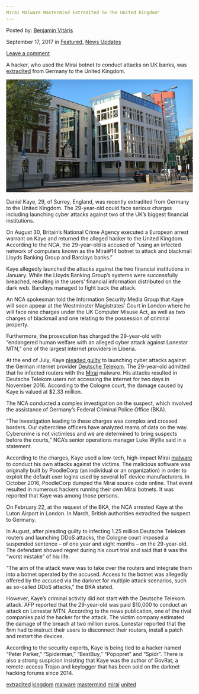```yaml
---
Mirai Malware Mastermind Extradited To The United Kingdom"
---
```

<article class="post-listing post-22583 post type-post status-publish format-standard has-post-thumbnail hentry 
 tag-extradited tag-kingdom tag-malware tag-mastermind tag-mirai tag-united">
    
<div class="post-inner">
    
    
        
<span>Posted by: <a href="https://www.deepdotweb.com/author/benjaminvi/" title="">Benjamin Vitáris </a></span>
    
    
<span>September 17, 2017</span>
<span>in <a href="https://www.deepdotweb.com/category/deepdot-news/" rel="category tag">Featured</a>, <a href="https://www.deepdotweb.com/category/news-updates/" rel="category tag">News Updates</a></span>
    
<span><a href="https://www.deepdotweb.com/2017/09/17/mirai-malware-mastermind-extradited-united-kingdom/#respond">Leave a comment</a></span>
</p>
<div class="clear"></div>
    
    
    
<p>A hacker, who used the Mirai botnet to conduct attacks on UK banks, was <a href="https://www.bankinfosecurity.com/mirai-malware-attacker-extradited-from-germany-to-uk-a-10247">extradited</a> from Germany to the United Kingdom.</p>
<p><img class="wp-image-22586 aligncenter" src="/imgs/2017/09/word-image-27.jpeg" /></p>
<p>Daniel Kaye, 29, of Surrey, England, was recently extradited from Germany to the United Kingdom. The 29-year-old could face serious charges including launching cyber attacks against two of the UK’s biggest financial institutions.</p>
<p>On August 30, Britain’s National Crime Agency executed a European arrest warrant on Kaye and returned the alleged hacker to the United Kingdom. According to the NCA, the 29-year-old is accused of &#8220;using an infected network of computers known as the Mirai#14 botnet to attack and blackmail Lloyds Banking Group and Barclays banks.”</p>
<p>Kaye allegedly launched the attacks against the two financial institutions in January. While the Lloyds Banking Group’s systems were successfully breached, resulting in the users’ financial information distributed on the dark web. Barclays managed to fight back the attack.</p>
<p>An NCA spokesman told the Information Security Media Group that Kaye will soon appear at the Westminster Magistrates&#8217; Court in London where he will face nine charges under the UK Computer Misuse Act, as well as two charges of blackmail and one relating to the possession of criminal property.</p>
<p>Furthermore, the prosecution has charged the 29-year-old with &#8220;endangered human welfare with an alleged cyber attack against Lonestar MTN,” one of the largest internet providers in Liberia.</p>
<p>At the end of July, Kaye <a href="https://www.deepdotweb.com/2017/08/09/mirai-malware-hacker-who-steal-and-sell/">pleaded guilty</a> to launching cyber attacks against the German internet provider <a href="https://www.deepdotweb.com/2016/12/05/hackers-leave-900000-germans-without-internet-two-days/">Deutsche Telekom</a>. The 29-year-old admitted that he infected routers with the <a href="https://www.deepdotweb.com/tag/mirai/">Mirai</a> malware. His attacks resulted in Deutsche Telekom users not accessing the internet for two days in November 2016. According to the Cologne court, the damage caused by Kaye is valued at $2.33 million.</p>
<p>The NCA conducted a complex investigation on the suspect, which involved the assistance of Germany’s Federal Criminal Police Office (BKA).</p>
<p>&#8220;The investigation leading to these charges was complex and crossed borders. Our cybercrime officers have analyzed reams of data on the way. Cybercrime is not victimless and we are determined to bring suspects before the courts,” NCA&#8217;s senior operations manager Luke Wyllie said in a statement.</p>
<p><a id="post-22583-_gjdgxs"></a> According to the charges, Kaye used a low-tech, high-impact Mirai <a href="https://www.deepdotweb.com/tag/malware/">malware</a> to conduct his own attacks against the victims. The malicious software was originally built by PoodleCorp (an individual or an organization) in order to exploit the default user logins used by several IoT device manufacturers. In October 2016, PoodleCorp dumped the Mirai source code online. That event resulted in numerous hackers running their own Mirai botnets. It was reported that Kaye was among those persons.</p>
<p>On February 22, at the request of the BKA, the NCA arrested Kaye at the Luton Airport in London. In March, British authorities extradited the suspect to Germany.</p>
<p>In August, after pleading guilty to infecting 1.25 million Deutsche Telekom routers and launching DDoS attacks, the Cologne court imposed a suspended sentence – of one year and eight months – on the 29-year-old. The defendant showed regret during his court trial and said that it was the “worst mistake” of his life.</p>
<p>&#8220;The aim of the attack wave was to take over the routers and integrate them into a botnet operated by the accused. Access to the botnet was allegedly offered by the accused via the darknet for multiple attack scenarios, such as so-called DDoS attacks,” the BKA stated.</p>
<p>However, Kaye’s criminal activity did not start with the Deutsche Telekom attack. AFP reported that the 29-year-old was paid $10,000 to conduct an attack on Lonestar MTN. According to the news publication, one of the rival companies paid the hacker for the attack. The victim company estimated the damage of the breach at two million euros. Lonestar reported that the firm had to instruct their users to disconnect their routers, install a patch and restart the devices.</p>
<p>According to the security experts, Kaye is being tied to a hacker named “Peter Parker,&#8221; &#8220;Spiderman,&#8221; &#8220;BestBuy,&#8221; &#8220;Popopret&#8221; and &#8220;Spidr”. There is also a strong suspicion insisting that Kaye was the author of GovRat, a remote-access Trojan and keylogger that has been sold on the darknet hacking forums since 2014.</p>
    
    
</div><!-- .entry /-->
<a href="https://www.deepdotweb.com/tag/extradited/" rel="tag">extradited</a> <a href="https://www.deepdotweb.com/tag/kingdom/" rel="tag">kingdom</a> <a href="https://www.deepdotweb.com/tag/malware/" rel="tag">malware</a> <a href="https://www.deepdotweb.com/tag/mastermind/" rel="tag">mastermind</a> <a href="https://www.deepdotweb.com/tag/mirai/" rel="tag">mirai</a> <a href="https://www.deepdotweb.com/tag/united/" rel="tag">united</a></span>				<span style="display:none" class="updated">2017-09-17</span>
<div style="display:none" class="vcard author" itemprop="author" itemscope itemtype="http://schema.org/Person"><strong class="fn" itemprop="name"><a href="https://www.deepdotweb.com/author/benjaminvi/" title="Posts by Benjamin Vitáris" rel="author">Benjamin Vitáris</a></strong></div>
    
    
</div><!-- .post-inner -->
</article><!-- .post-listing -->

